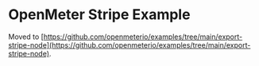 # OpenMeter Stripe Example

Moved to [https://github.com/openmeterio/examples/tree/main/export-stripe-node](https://github.com/openmeterio/examples/tree/main/export-stripe-node).
